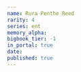 ```yaml
---
name: Rura Penthe Reed
rarity: 4
series: ent
memory_alpha:
bigbook_tier: -1
in_portal: true
date:
published: true
---
```



